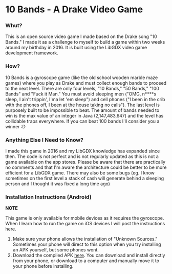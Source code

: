 # 10 Bands - A Drake Video Game

### Whut?
This is an open source video game I made based on the Drake song "10 Bands." I made it as a challenge to myself to build a game within two weeks around my birthday in 2016. It is built using the LibGDX video game development framework. 

### How?
10 Bands is a gyroscope game (like the old school wooden marble maze games) where you play as Drake and must collect enough bands to proceed to the next level. There are only four levels, "10 Bands," "50 Bands," "100 Bands" and "Fuck it Man." You must avoid sleeping men ("OMG, n\*\*\*\*s sleep, I ain't trippin', I'ma let 'em sleep") and cell phones ("I been in the crib with the phones off, I been at the house taking no calls"). The last level is purposely built to be impossible to beat. The amount of bands needed to win is the max value of an integer in Java (2,147,483,647) and the level has collidable traps everywhere. If you can beat 100 bands I'll consider you a winner :D

### Anything Else I Need to Know?
I made this game in 2016 and my LibGDX knowledge has expanded since then. The code is not perfect and is not regularly updated as this is not a game available on the app stores. Please be aware that there are practically no comments and that I'm aware the architecture could be better to be more efficient for a LibGDX game. There may also be some bugs (eg. I know sometimes on the first level a stack of cash will generate behind a sleeping person and I thought it was fixed a long time ago)

### Installation Instructions (Android)
**NOTE**

This game is only available for mobile devices as it requires the gyroscope. When I learn how to run the game on iOS devices I will post the instructions here.
1. Make sure your phone allows the installation of "Unknown Sources." Sometimes your phone will direct to this option when you try installing an APK yourself, but some phones wont.
2. Download the compiled APK [here](https://github.com/HeinousGames/Drake-10Bands/blob/master/android/Drake%20-%2010%20Bands%20-%20GAME.apk?raw=true). You can download and install directly from your phone, or download to a computer and manually move it to your phone before installing.
